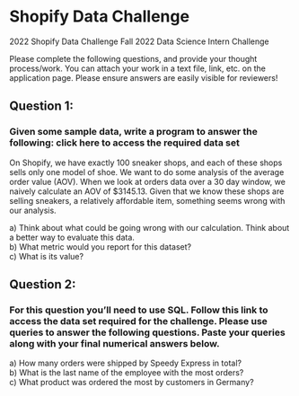 # Shopify Data Challenge
2022 Shopify Data Challenge
Fall 2022 Data Science Intern Challenge 

Please complete the following questions, and provide your thought process/work. You can attach your work in a text file, link, etc. on the application page. Please ensure answers are easily visible for reviewers!


## Question 1:
### Given some sample data, write a program to answer the following: click here to access the required data set

On Shopify, we have exactly 100 sneaker shops, and each of these shops sells only one model of shoe. We want to do some analysis of the average order value (AOV). When we look at orders data over a 30 day window, we naively calculate an AOV of $3145.13. Given that we know these shops are selling sneakers, a relatively affordable item, something seems wrong with our analysis. 

a) Think about what could be going wrong with our calculation. Think about a better way to evaluate this data. \
b) What metric would you report for this dataset?\
c) What is its value?


## Question 2:
### For this question you’ll need to use SQL. Follow this link to access the data set required for the challenge. Please use queries to answer the following questions. Paste your queries along with your final numerical answers below.

a) How many orders were shipped by Speedy Express in total?\
b) What is the last name of the employee with the most orders?\
c) What product was ordered the most by customers in Germany?
